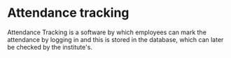 # Attendance tracking


Attendance Tracking is a software by which employees can mark the attendance by logging in and this is stored in the database, which can later be checked by the institute's.
